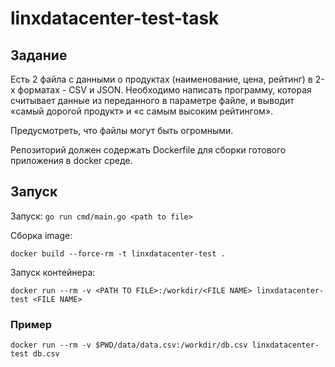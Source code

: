 # linxdatacenter-test-task
## Задание
Есть 2 файла с данными о продуктах (наименование, цена, рейтинг) в 2-х форматах - CSV и JSON.
Необходимо написать программу, которая считывает данные из переданного в параметре файле, и
выводит «самый дорогой продукт» и «с самым высоким рейтингом».

Предусмотреть, что файлы могут быть огромными.

Репозиторий должен содержать Dockerfile для сборки готового приложения в docker среде.
## Запуск
Запуск:
    `go run cmd/main.go <path to file>`

Сборка image:

`docker build --force-rm -t linxdatacenter-test .`

Запуск контейнера:

`docker run --rm -v <PATH TO FILE>:/workdir/<FILE NAME> linxdatacenter-test <FILE NAME>`

### Пример

`docker run --rm -v $PWD/data/data.csv:/workdir/db.csv linxdatacenter-test db.csv`